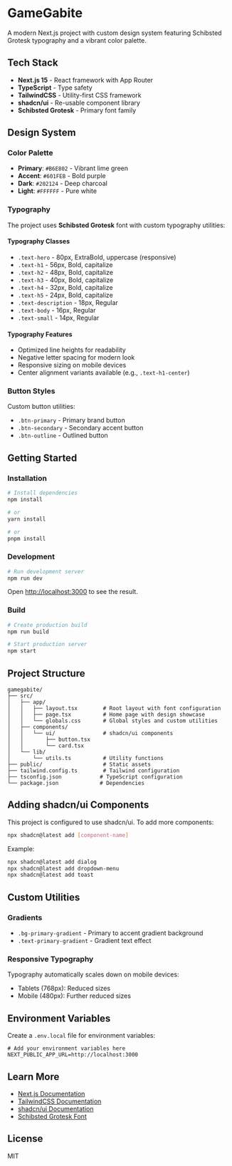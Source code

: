 # GameGabite

A modern Next.js project with custom design system featuring Schibsted Grotesk typography and a vibrant color palette.

## Tech Stack

- **Next.js 15** - React framework with App Router
- **TypeScript** - Type safety
- **TailwindCSS** - Utility-first CSS framework
- **shadcn/ui** - Re-usable component library
- **Schibsted Grotesk** - Primary font family

## Design System

### Color Palette

- **Primary**: `#B6E802` - Vibrant lime green
- **Accent**: `#601FEB` - Bold purple
- **Dark**: `#202124` - Deep charcoal
- **Light**: `#FFFFFF` - Pure white

### Typography

The project uses **Schibsted Grotesk** font with custom typography utilities:

#### Typography Classes

- `.text-hero` - 80px, ExtraBold, uppercase (responsive)
- `.text-h1` - 56px, Bold, capitalize
- `.text-h2` - 48px, Bold, capitalize
- `.text-h3` - 40px, Bold, capitalize
- `.text-h4` - 32px, Bold, capitalize
- `.text-h5` - 24px, Bold, capitalize
- `.text-description` - 18px, Regular
- `.text-body` - 16px, Regular
- `.text-small` - 14px, Regular

#### Typography Features

- Optimized line heights for readability
- Negative letter spacing for modern look
- Responsive sizing on mobile devices
- Center alignment variants available (e.g., `.text-h1-center`)

### Button Styles

Custom button utilities:

- `.btn-primary` - Primary brand button
- `.btn-secondary` - Secondary accent button
- `.btn-outline` - Outlined button

## Getting Started

### Installation

```bash
# Install dependencies
npm install

# or
yarn install

# or
pnpm install
```

### Development

```bash
# Run development server
npm run dev
```

Open [http://localhost:3000](http://localhost:3000) to see the result.

### Build

```bash
# Create production build
npm run build

# Start production server
npm start
```

## Project Structure

```
gamegabite/
├── src/
│   ├── app/
│   │   ├── layout.tsx        # Root layout with font configuration
│   │   ├── page.tsx          # Home page with design showcase
│   │   └── globals.css       # Global styles and custom utilities
│   ├── components/
│   │   └── ui/               # shadcn/ui components
│   │       ├── button.tsx
│   │       └── card.tsx
│   └── lib/
│       └── utils.ts          # Utility functions
├── public/                   # Static assets
├── tailwind.config.ts        # Tailwind configuration
├── tsconfig.json            # TypeScript configuration
└── package.json             # Dependencies
```

## Adding shadcn/ui Components

This project is configured to use shadcn/ui. To add more components:

```bash
npx shadcn@latest add [component-name]
```

Example:
```bash
npx shadcn@latest add dialog
npx shadcn@latest add dropdown-menu
npx shadcn@latest add toast
```

## Custom Utilities

### Gradients

- `.bg-primary-gradient` - Primary to accent gradient background
- `.text-primary-gradient` - Gradient text effect

### Responsive Typography

Typography automatically scales down on mobile devices:
- Tablets (768px): Reduced sizes
- Mobile (480px): Further reduced sizes

## Environment Variables

Create a `.env.local` file for environment variables:

```env
# Add your environment variables here
NEXT_PUBLIC_APP_URL=http://localhost:3000
```

## Learn More

- [Next.js Documentation](https://nextjs.org/docs)
- [TailwindCSS Documentation](https://tailwindcss.com/docs)
- [shadcn/ui Documentation](https://ui.shadcn.com)
- [Schibsted Grotesk Font](https://fonts.google.com/specimen/Schibsted+Grotesk)

## License

MIT
